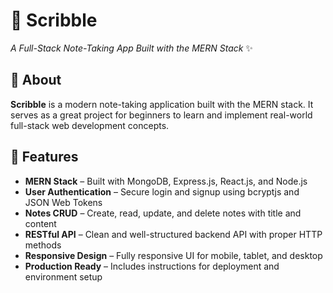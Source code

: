 # 📒 Scribble

*A Full-Stack Note-Taking App Built with the MERN Stack* ✨

## 📝 About

**Scribble** is a modern note-taking application built with the MERN stack. It serves as a great project for beginners to learn and implement real-world full-stack web development concepts.

## 🚀 Features

* **MERN Stack** – Built with MongoDB, Express.js, React.js, and Node.js
* **User Authentication** – Secure login and signup using bcryptjs and JSON Web Tokens
* **Notes CRUD** – Create, read, update, and delete notes with title and content
* **RESTful API** – Clean and well-structured backend API with proper HTTP methods
* **Responsive Design** – Fully responsive UI for mobile, tablet, and desktop
* **Production Ready** – Includes instructions for deployment and environment setup
